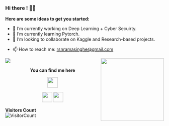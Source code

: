 ### Hi there ! 👋😄


**Here are some ideas to get you started:**

- 🔭 I’m currently working on Deep Learning + Cyber Secuirty.
- 🌱 I’m currently learning Pytorch.
- 👯 I’m looking to collaborate on Kaggle and Research-based projects.
<!---- 🤔 I’m looking for help with [Stacked Hourglass Network](https://arxiv.org/abs/1603.06937#:~:text=We%20refer%20to%20the%20architecture,benchmarks%20outcompeting%20all%20recent%20methods.), [JPP-Net](https://arxiv.org/pdf/1804.01984).-->
- 📫 How to reach me: rsnramasinghe@gmail.com
<!--- 😄 Pronouns: Anything you like.
- ⚡ Fun fact: Undergrad in ECE but don't know why I chose that.  -->

![](https://github-readme-stats.vercel.app/api?username=sanchitvj&show_icons=true&title_color=E88795&icon_color=FF33FF&text_color=D6BCD5&bg_color=151515)
<img align='right' src='https://github.com/Rishit-dagli/Rishit-dagli/blob/master/images/octocat-anime.gif' width='200"'>  

<p align = "center"><b>You can find me here</b></p>
<p align = "center"><img align="center" src="https://github.com/rajput2107/rajput2107/blob/master/Assets/Handshake.gif" height="33px" /></p>
<!--<p align = "center"><a><img src="https://icon-library.net//images/icon-programmer/icon-programmer-14.jpg" width="150px" height="150px" /></a></p>  -->
<p align = "center"><a href="https://www.linkedin.com/in/nishara-ramasinghe-7976ab15a/"><img src="https://github.com/hussainweb/hussainweb/blob/main/icons/linkedin.png" width="32px" height="32px"></a>  <a href="https://medium.com/@rsnramasinghe"><img src="https://cdn.jsdelivr.net/npm/simple-icons@3.0.1/icons/medium.svg" width="32px" height="32px"></a>  </p>  
  
**Visitors Count**  
![VisitorCount](https://profile-counter.glitch.me/{sanchitvj}/count.svg)
<!-- https://cdn4.iconfinder.com/data/icons/logos-and-brands/512/189_Kaggle_logo_logos-512 -->

